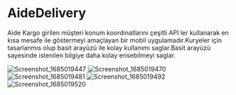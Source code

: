 # AideDelivery


Aide Kargo girilen müşteri konum koordinatlarını çeşitli API ler kullanarak en kısa mesafe
ile göstermeyi amaçlayan bir mobil uygulamadır.Kuryeler için tasarlanmıs olup basit
arayüzü ile kolay kullanımı saglar.Basit arayüzü sayesinde istenilen bilgiye daha kolay erisebilmeyi saglar.

![Screenshot_1685019447](https://github.com/dalcns1405/AideKargoAPP/assets/55889225/135fa66e-b6f9-41a4-bdd4-2aa25c98b04c)
![Screenshot_1685019470](https://github.com/dalcns1405/AideKargoAPP/assets/55889225/ef0ac6ad-6e28-4726-a1e4-54b7048c6126)
![Screenshot_1685019481](https://github.com/dalcns1405/AideKargoAPP/assets/55889225/13585f44-c783-463f-b617-530c609b672c)
![Screenshot_1685019492](https://github.com/dalcns1405/AideKargoAPP/assets/55889225/98f22527-0903-44f3-8753-266af1b379cd)
![Screenshot_1685019520](https://github.com/dalcns1405/AideKargoAPP/assets/55889225/6d96d8bf-585a-4c71-a40f-f0663853dc46)
